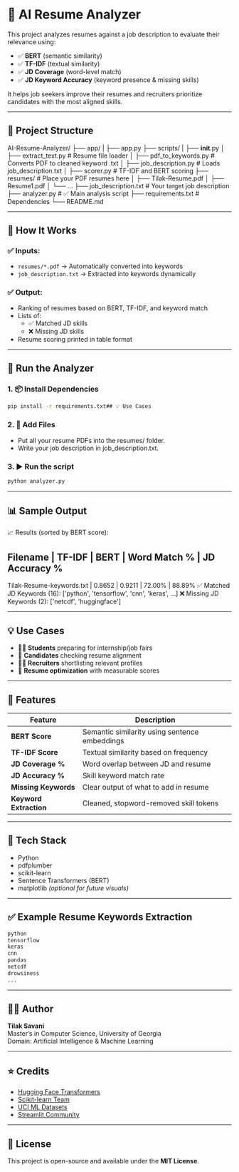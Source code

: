 # 🤖 AI Resume Analyzer

This project analyzes resumes against a job description to evaluate their relevance using:

- ✅ **BERT** (semantic similarity)
- ✅ **TF-IDF** (textual similarity)
- ✅ **JD Coverage** (word-level match)
- ✅ **JD Keyword Accuracy** (keyword presence & missing skills)

It helps job seekers improve their resumes and recruiters prioritize candidates with the most aligned skills.

---

## 📁 Project Structure

AI-Resume-Analyzer/
├── app/
| ├── app.py
├── scripts/
| ├── **init**.py
│ ├── extract_text.py # Resume file loader
│ ├── pdf_to_keywords.py # Converts PDF to cleaned keyword .txt
│ ├── job_description.py # Loads job_description.txt
│ ├── scorer.py # TF-IDF and BERT scoring
├── resumes/ # Place your PDF resumes here
│ ├── Tilak-Resume.pdf
│ ├── Resume1.pdf
│ └── ...
├── job_description.txt # Your target job description
├── analyzer.py # ✅ Main analysis script
├── requirements.txt # Dependencies
└── README.md

---

## 🔧 How It Works

### ✅ Inputs:

- `resumes/*.pdf` → Automatically converted into keywords
- `job_description.txt` → Extracted into keywords dynamically

### ✅ Output:

- Ranking of resumes based on BERT, TF-IDF, and keyword match
- Lists of:
  - ✅ Matched JD skills
  - ❌ Missing JD skills
- Resume scoring printed in table format

---

## 🚀 Run the Analyzer

### 1. 📦 Install Dependencies

```bash
pip install -r requirements.txt## 💡 Use Cases
```

### 2. 📂 Add Files

- Put all your resume PDFs into the resumes/ folder.
- Write your job description in job_description.txt.

### 3. ▶️ Run the script

```bash
python analyzer.py
```

---

## 📊 Sample Output

📈 Results (sorted by BERT score):

## Filename | TF-IDF | BERT | Word Match % | JD Accuracy %

Tilak-Resume-keywords.txt | 0.8652 | 0.9211 | 72.00% | 88.89%
✅ Matched JD Keywords (16): ['python', 'tensorflow', 'cnn', 'keras', ...]
❌ Missing JD Keywords (2): ['netcdf', 'huggingface']

---

## 💡 Use Cases

- 🧑‍🎓 **Students** preparing for internship/job fairs
- 🧠 **Candidates** checking resume alignment
- 🧑‍💼 **Recruiters** shortlisting relevant profiles
- 🎯 **Resume optimization** with measurable scores

---

## 🧠 Features

| Feature             | Description                                         |
|---------------------|-----------------------------------------------------|
| **BERT Score**      | Semantic similarity using sentence embeddings       |
| **TF-IDF Score**    | Textual similarity based on frequency               |
| **JD Coverage %**   | Word overlap between JD and resume                  |
| **JD Accuracy %**   | Skill keyword match rate                            |
| **Missing Keywords**| Clear output of what to add in resume               |
| **Keyword Extraction** | Cleaned, stopword-removed skill tokens           |

---

## 🧰 Tech Stack

- Python
- pdfplumber
- scikit-learn
- Sentence Transformers (BERT)
- matplotlib *(optional for future visuals)*

---

## ✅ Example Resume Keywords Extraction

```txt
python
tensorflow
keras
cnn
pandas
netcdf
drowsiness
...

````
---

## 🙋‍♂️ Author

**Tilak Savani**  
Master’s in Computer Science, University of Georgia  
Domain: Artificial Intelligence & Machine Learning  

---

## ⭐ Credits

- [Hugging Face Transformers](https://huggingface.co/)
- [Scikit-learn Team](https://scikit-learn.org/)
- [UCI ML Datasets](https://archive.ics.uci.edu/ml/index.php)
- [Streamlit Community](https://streamlit.io/)

---

## 📄 License

This project is open-source and available under the **MIT License**.
